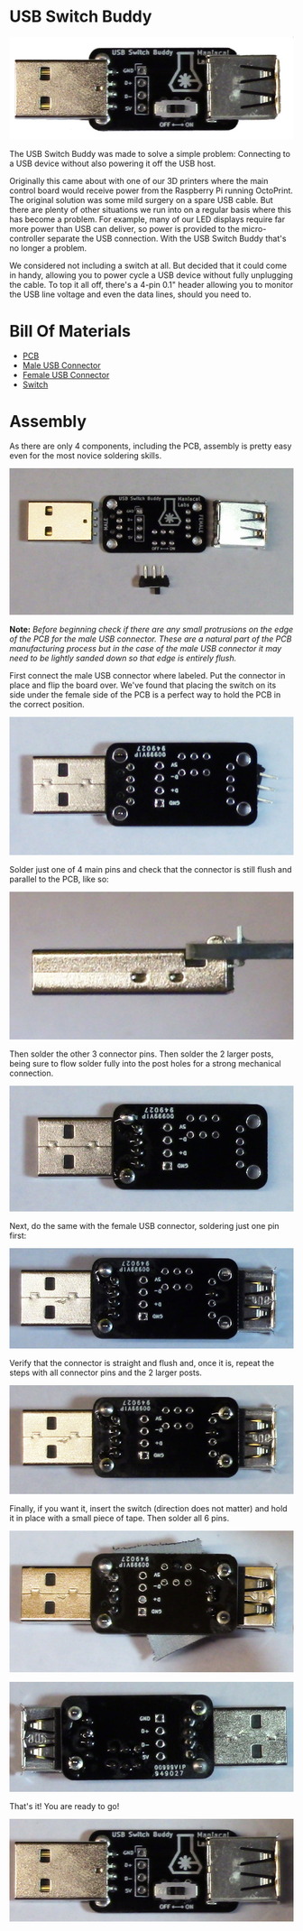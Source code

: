 # USB Switch Buddy

![](img/ProdShot.jpg)

The USB Switch Buddy was made to solve a simple problem: Connecting to a USB device without also powering it off the USB host.

Originally this came about with one of our 3D printers where the main control board would receive power from the Raspberry Pi running OctoPrint. The original solution was some mild surgery on a spare USB cable. But there are plenty of other situations we run into on a regular basis where this has become a problem. For example, many of our LED displays require far more power than USB can deliver, so power is provided to the micro-controller separate the USB connection. With the USB Switch Buddy that's no longer a problem.

We considered not including a switch at all. But decided that it could come in handy, allowing you to power cycle a USB device without fully unplugging the cable. To top it all off, there's a 4-pin 0.1" header allowing you to monitor the USB line voltage and even the data lines, should you need to.

# Bill Of Materials

- [PCB](https://oshpark.com/shared_projects/nIXL0D1j)
- [Male USB Connector](https://www.mouser.com/ProductDetail/490-UP2-AH-1-TH)
- [Female USB Connector](https://www.mouser.com/ProductDetail/490-UJ2-AH-4-TH)
- [Switch](https://www.mouser.com/ProductDetail/611-JS202011CQN)

# Assembly

As there are only 4 components, including the PCB, assembly is pretty easy even for the most novice soldering skills.

![](img/1.jpg)

**Note:** *Before beginning check if there are any small protrusions on the edge of the PCB for the male USB connector. These are a natural part of the PCB manufacturing process but in the case of the male USB connector it may need to be lightly sanded down so that edge is entirely flush.*

First connect the male USB connector where labeled. Put the connector in place and flip the board over. We've found that placing the switch on its side under the female side of the PCB is a perfect way to hold the PCB in the correct position.

![](img/4a.jpg)

Solder just one of 4 main pins and check that the connector is still flush and parallel to the PCB, like so:

![](img/3.jpg)

Then solder the other 3 connector pins. Then solder the 2 larger posts, being sure to flow solder fully into the post holes for a strong mechanical connection.

![](img/7.jpg)

Next, do the same with the female USB connector, soldering just one pin first:

![](img/8.jpg)

Verify that the connector is straight and flush and, once it is, repeat the steps with all connector pins and the 2 larger posts.

![](img/9.jpg)

Finally, if you want it, insert the switch (direction does not matter) and hold it in place with a small piece of tape. Then solder all 6 pins.

![](img/12.jpg)

![](img/13.jpg)

That's it! You are ready to go!

![](img/14.jpg)

